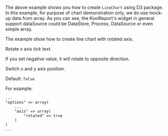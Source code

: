 The above example shows you how to create `LineChart` using D3 package. In this example, for purpose of chart demonstration only, we do use mock-up data from array. As you can see, the KoolReport's widget in general support dataSource could be DataStore, Process, DataSource or even simple array.

The example show how to create line chart with rotated axis.

Rotate x axis tick text.

If you set negative value, it will rotate to opposite direction.

Switch x and y axis position.

Default: `false`

For example:

    ...
    "options" => array(
        ...
        "axis" => array(
            "rotated" => true
        )
    )
    ...